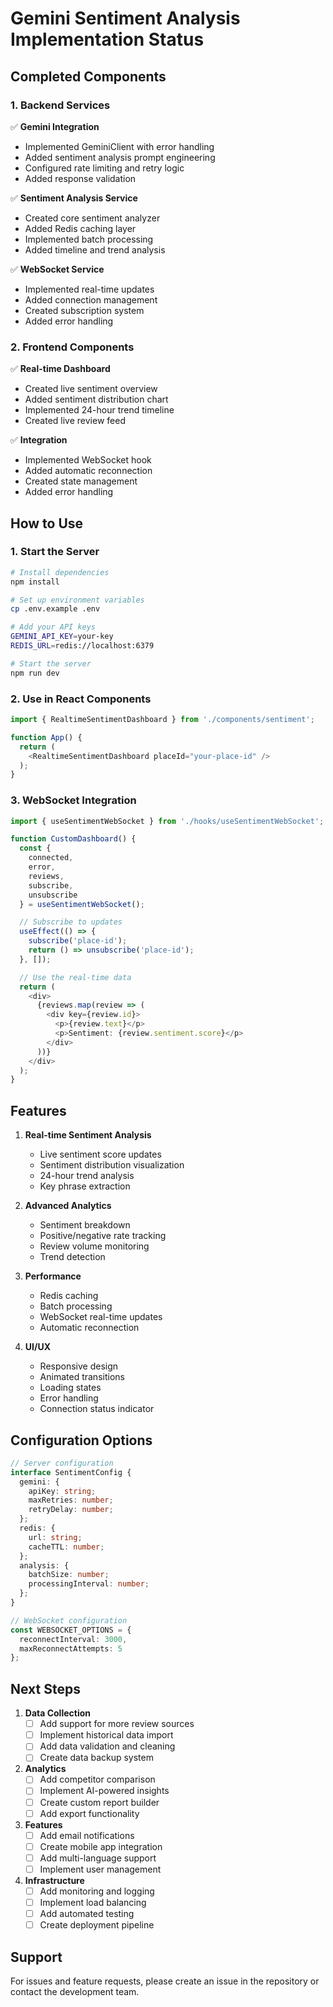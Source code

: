 # Gemini Sentiment Analysis Implementation Status

## Completed Components

### 1. Backend Services

✅ **Gemini Integration**
- Implemented GeminiClient with error handling
- Added sentiment analysis prompt engineering
- Configured rate limiting and retry logic
- Added response validation

✅ **Sentiment Analysis Service**
- Created core sentiment analyzer
- Added Redis caching layer
- Implemented batch processing
- Added timeline and trend analysis

✅ **WebSocket Service**
- Implemented real-time updates
- Added connection management
- Created subscription system
- Added error handling

### 2. Frontend Components

✅ **Real-time Dashboard**
- Created live sentiment overview
- Added sentiment distribution chart
- Implemented 24-hour trend timeline
- Created live review feed

✅ **Integration**
- Implemented WebSocket hook
- Added automatic reconnection
- Created state management
- Added error handling

## How to Use

### 1. Start the Server

```bash
# Install dependencies
npm install

# Set up environment variables
cp .env.example .env

# Add your API keys
GEMINI_API_KEY=your-key
REDIS_URL=redis://localhost:6379

# Start the server
npm run dev
```

### 2. Use in React Components

```typescript
import { RealtimeSentimentDashboard } from './components/sentiment';

function App() {
  return (
    <RealtimeSentimentDashboard placeId="your-place-id" />
  );
}
```

### 3. WebSocket Integration

```typescript
import { useSentimentWebSocket } from './hooks/useSentimentWebSocket';

function CustomDashboard() {
  const { 
    connected, 
    error, 
    reviews, 
    subscribe, 
    unsubscribe 
  } = useSentimentWebSocket();

  // Subscribe to updates
  useEffect(() => {
    subscribe('place-id');
    return () => unsubscribe('place-id');
  }, []);

  // Use the real-time data
  return (
    <div>
      {reviews.map(review => (
        <div key={review.id}>
          <p>{review.text}</p>
          <p>Sentiment: {review.sentiment.score}</p>
        </div>
      ))}
    </div>
  );
}
```

## Features

1. **Real-time Sentiment Analysis**
   - Live sentiment score updates
   - Sentiment distribution visualization
   - 24-hour trend analysis
   - Key phrase extraction

2. **Advanced Analytics**
   - Sentiment breakdown
   - Positive/negative rate tracking
   - Review volume monitoring
   - Trend detection

3. **Performance**
   - Redis caching
   - Batch processing
   - WebSocket real-time updates
   - Automatic reconnection

4. **UI/UX**
   - Responsive design
   - Animated transitions
   - Loading states
   - Error handling
   - Connection status indicator

## Configuration Options

```typescript
// Server configuration
interface SentimentConfig {
  gemini: {
    apiKey: string;
    maxRetries: number;
    retryDelay: number;
  };
  redis: {
    url: string;
    cacheTTL: number;
  };
  analysis: {
    batchSize: number;
    processingInterval: number;
  };
}

// WebSocket configuration
const WEBSOCKET_OPTIONS = {
  reconnectInterval: 3000,
  maxReconnectAttempts: 5
};
```

## Next Steps

1. **Data Collection**
   - [ ] Add support for more review sources
   - [ ] Implement historical data import
   - [ ] Add data validation and cleaning
   - [ ] Create data backup system

2. **Analytics**
   - [ ] Add competitor comparison
   - [ ] Implement AI-powered insights
   - [ ] Create custom report builder
   - [ ] Add export functionality

3. **Features**
   - [ ] Add email notifications
   - [ ] Create mobile app integration
   - [ ] Add multi-language support
   - [ ] Implement user management

4. **Infrastructure**
   - [ ] Add monitoring and logging
   - [ ] Implement load balancing
   - [ ] Add automated testing
   - [ ] Create deployment pipeline

## Support

For issues and feature requests, please create an issue in the repository or contact the development team.